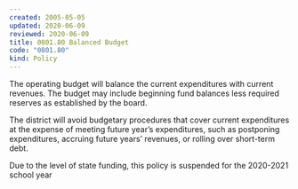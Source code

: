 ```yaml
---
created: 2005-05-05
updated: 2020-06-09
reviewed: 2020-06-09
title: 0801.80 Balanced Budget
code: "0801.80"
kind: Policy
---
```


The operating budget will balance the current expenditures with current revenues. The budget may include beginning fund balances less required reserves as established by the board.

The district will avoid budgetary procedures that cover current expenditures at the expense of meeting future year’s expenditures, such as postponing expenditures, accruing future years’ revenues, or rolling over short-term debt.

Due to the level of state funding, this policy is suspended for the 2020-2021 school year
